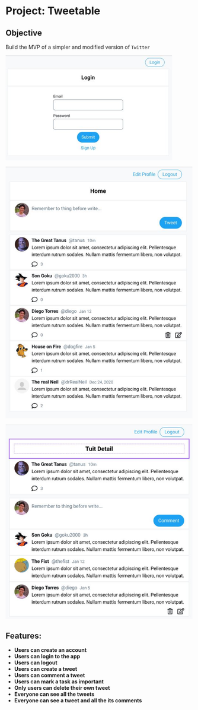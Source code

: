 # Project: Tweetable

## Objective

Build the MVP of a simpler and modified version of `Twitter`

![login](./public/img/tweet_login.JPG)

![mainpage](./public/img/Tweet_main.JPG)

![tweetdetail](./public/img/tweet_details.JPG)

## Features:

- **Users can create an account**
- **Users can login to the app**
- **Users can logout**
- **Users can create a tweet**
- **Users can comment a tweet**
- **Users can mark a task as important**
- **Only users can delete their own tweet**
- **Everyone can see all the tweets**
- **Everyone can see a tweet and all the its comments**
